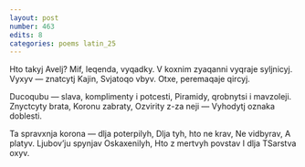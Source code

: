 ```yaml
---
layout: post
number: 463
edits: 8
categories: poems latin_25
---
```


Hto takyj Avelj?
Mif, leqenda, vyqadky.
V koxnim zyaqanni vyqraje syljnicyj.
Vyxyv — znatcytj Kajin,
Svjatoqo vbyv.
Otxe, peremaqaje qircyj.

Ducoqubu — slava, komplimenty i potcesti,
Piramidy, qrobnytsi i mavzoleji.
Znyctcyty brata,
Koronu zabraty, 
Ozvirity z-za neji —
Vyhodytj oznaka doblesti.

Ta spravxnja korona — dlja poterpilyh,
Dlja tyh, hto ne krav, 
Ne vidbyrav, 
A platyv.
Ljubovʼju spynjav 
Oskaxenilyh,
Hto z mertvyh povstav
I dlja TSarstva oxyv.
